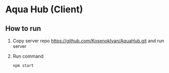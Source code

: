 # Aqua Hub (Client)

## How to run

 1. Copy server repo <https://github.com/KosenokIvan/AquaHub.git> and run server

2. Run command
       
       npm start
